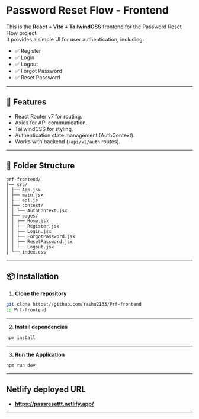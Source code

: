 # Password Reset Flow - Frontend

This is the **React + Vite + TailwindCSS** frontend for the Password Reset Flow project.  
It provides a simple UI for user authentication, including:

- ✅ Register  
- ✅ Login  
- ✅ Logout  
- ✅ Forgot Password  
- ✅ Reset Password  

---

## 🚀 Features
- React Router v7 for routing.
- Axios for API communication.
- TailwindCSS for styling.
- Authentication state management (AuthContext).
- Works with backend (`/api/v2/auth` routes).

---

## 📂 Folder Structure

```
prf-frontend/
│── src/
│ ├── App.jsx
│ ├── main.jsx
│ ├── api.js
│ ├── context/
│ │ └── AuthContext.jsx
│ ├── pages/
│ │ ├── Home.jsx
│ │ ├── Register.jsx
│ │ ├── Login.jsx
│ │ ├── ForgotPassword.jsx
│ │ ├── ResetPassword.jsx
│ │ └── Logout.jsx
│ └── index.css

```
---

## 📦 Installation

1. **Clone the repository**

```bash
git clone https://github.com/Yashu2133/Prf-frontend
cd Prf-frontend
```
---

2. **Install dependencies**
```bash
npm install
```

---

3. **Run the Application**

```bash
npm run dev
```

---

## Netlify deployed URL

- **https://passresettt.netlify.app/**
 ---